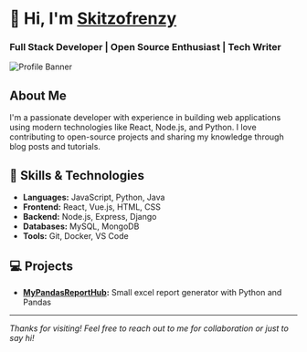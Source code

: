 # 👋 Hi, I'm [Skitzofrenzy](https://github.com/skitzofrenzy)
### Full Stack Developer | Open Source Enthusiast | Tech Writer

![Profile Banner](url-to-your-banner-image)

## About Me
I'm a passionate developer with experience in building web applications using modern technologies like React, Node.js, and Python. I love contributing to open-source projects and sharing my knowledge through blog posts and tutorials.

## 🔧 Skills & Technologies
- **Languages:** JavaScript, Python, Java
- **Frontend:** React, Vue.js, HTML, CSS
- **Backend:** Node.js, Express, Django
- **Databases:** MySQL, MongoDB
- **Tools:** Git, Docker, VS Code

## 💻 Projects
- **[MyPandasReportHub](https://github.com/skitzofrenzy/MyPandasReportHub):** Small excel report generator with Python and Pandas

---
*Thanks for visiting! Feel free to reach out to me for collaboration or just to say hi!*

